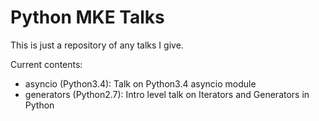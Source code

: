 Python MKE Talks
================

This is just a repository of any talks I give.

Current contents:
* asyncio (Python3.4): Talk on Python3.4 asyncio module
* generators (Python2.7): Intro level talk on Iterators and Generators in Python

